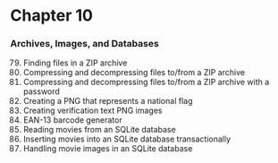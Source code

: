 Chapter 10  
===============

### Archives, Images, and Databases  

79. Finding files in a ZIP archive  
80. Compressing and decompressing files to/from a ZIP archive  
81. Compressing and decompressing files to/from a ZIP archive with a password  
82. Creating a PNG that represents a national flag  
83. Creating verification text PNG images  
84. EAN-13 barcode generator  
85. Reading movies from an SQLite database  
86. Inserting movies into an SQLite database transactionally  
87. Handling movie images in an SQLite database  


